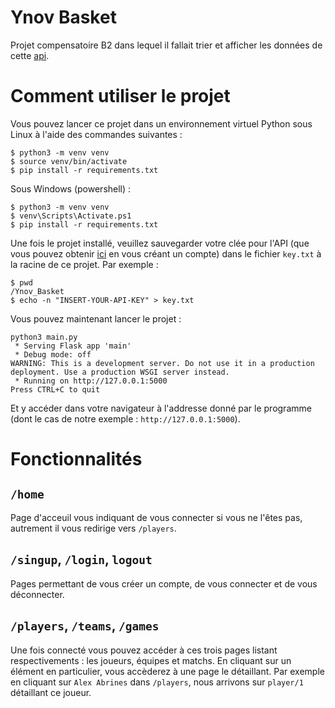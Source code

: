 # Ynov Basket

Projet compensatoire B2 dans lequel il fallait trier et afficher les données de cette [api](./https://www.balldontlie.io).

# Comment utiliser le projet

Vous pouvez lancer ce projet dans un environnement virtuel Python sous Linux à l'aide des commandes suivantes :

```console
$ python3 -m venv venv
$ source venv/bin/activate
$ pip install -r requirements.txt
```

Sous Windows (powershell) :

```console
$ python3 -m venv venv
$ venv\Scripts\Activate.ps1
$ pip install -r requirements.txt
```

Une fois le projet installé, veuillez sauvegarder votre clée pour l'API (que vous pouvez obtenir [ici](./https://www.balldontlie.io) en vous créant un compte) dans le fichier `key.txt` à la racine de ce projet. Par exemple :

```console
$ pwd
/Ynov_Basket
$ echo -n "INSERT-YOUR-API-KEY" > key.txt
```

Vous pouvez maintenant lancer le projet :

```console
python3 main.py 
 * Serving Flask app 'main'
 * Debug mode: off
WARNING: This is a development server. Do not use it in a production deployment. Use a production WSGI server instead.
 * Running on http://127.0.0.1:5000
Press CTRL+C to quit
```

Et y accéder dans votre navigateur à l'addresse donné par le programme (dont le cas de notre exemple : `http://127.0.0.1:5000`).

# Fonctionnalités

## `/home`

Page d'acceuil vous indiquant de vous connecter si vous ne l'êtes pas, autrement il vous redirige vers `/players`.

## `/singup`, `/login`, `logout`

Pages permettant de vous créer un compte, de vous connecter et de vous déconnecter.

## `/players`, `/teams`, `/games`

Une fois connecté vous pouvez accéder à ces trois pages listant respectivements : les joueurs, équipes et matchs. En cliquant sur un élément en particulier, vous accèderez à une page le détaillant.
Par exemple en cliquant sur `Alex Abrines` dans `/players`, nous arrivons sur `player/1` détaillant ce joueur.
